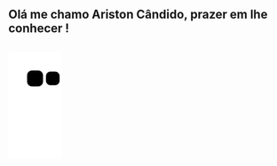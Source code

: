 ## Olá me chamo Ariston Cândido, prazer em lhe conhecer !

</div>
  
  ##
 
<div> 

 
  ![Snake animation](https://github.com/rafaballerini/rafaballerini/blob/output/github-contribution-grid-snake.svg)
 
</div>

  
 
  
  <icon src="https://www.google.com/imgres?imgurl=https%3A%2F%2Fcdn.icon-icons.com%2Ficons2%2F2415%2FPNG%2F512%2Fjavascript_original_logo_icon_146455.png&imgrefurl=https%3A%2F%2Ficon-icons.com%2Fpt%2Ficone%2Fjavascript-original-logo%2F146455&tbnid=tCZxMjKTI7TVMM&vet=12ahUKEwjR0PP7rbD5AhWRg5UCHdMVB0MQMygAegUIARDDAQ..i&docid=F0MCWWA5MPtE2M&w=512&h=512&q=icone%20js&client=opera-gx&ved=2ahUKEwjR0PP7rbD5AhWRg5UCHdMVB0MQMygAegUIARDDAQ"> <icon>
